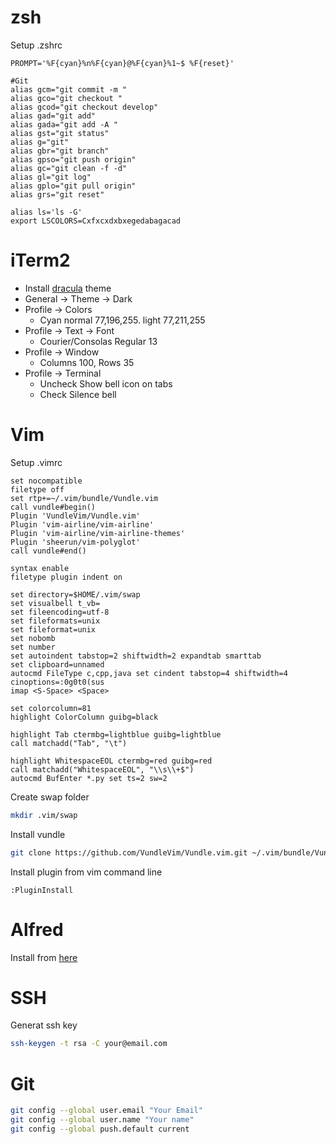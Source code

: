 # zsh

Setup .zshrc

```zsh:.zshrc
PROMPT='%F{cyan}%n%F{cyan}@%F{cyan}%1~$ %F{reset}'

#Git
alias gcm="git commit -m "
alias gco="git checkout "
alias gcod="git checkout develop"
alias gad="git add"
alias gada="git add -A "
alias gst="git status"
alias g="git"
alias gbr="git branch"
alias gpso="git push origin"
alias gc="git clean -f -d"
alias gl="git log"
alias gplo="git pull origin"
alias grs="git reset"

alias ls='ls -G'
export LSCOLORS=Cxfxcxdxbxegedabagacad
```

# iTerm2

* Install [dracula](https://draculatheme.com/iterm) theme
* General -> Theme -> Dark
* Profile -> Colors
    - Cyan normal 77,196,255. light 77,211,255
* Profile -> Text -> Font
    - Courier/Consolas Regular 13
* Profile -> Window
    - Columns 100, Rows 35
* Profile -> Terminal 
    - Uncheck Show bell icon on tabs
    - Check Silence bell

# Vim

Setup .vimrc

```vim:.vimrc
set nocompatible
filetype off
set rtp+=~/.vim/bundle/Vundle.vim
call vundle#begin()
Plugin 'VundleVim/Vundle.vim'
Plugin 'vim-airline/vim-airline'
Plugin 'vim-airline/vim-airline-themes'
Plugin 'sheerun/vim-polyglot'
call vundle#end()

syntax enable
filetype plugin indent on

set directory=$HOME/.vim/swap
set visualbell t_vb=
set fileencoding=utf-8
set fileformats=unix
set fileformat=unix
set nobomb
set number
set autoindent tabstop=2 shiftwidth=2 expandtab smarttab
set clipboard=unnamed
autocmd FileType c,cpp,java set cindent tabstop=4 shiftwidth=4 cinoptions=:0g0t0(sus
imap <S-Space> <Space>

set colorcolumn=81
highlight ColorColumn guibg=black

highlight Tab ctermbg=lightblue guibg=lightblue
call matchadd("Tab", "\t")

highlight WhitespaceEOL ctermbg=red guibg=red
call matchadd("WhitespaceEOL", "\\s\\+$")
autocmd BufEnter *.py set ts=2 sw=2
```

Create swap folder

```sh
mkdir .vim/swap 
```

Install vundle 

```zsh
git clone https://github.com/VundleVim/Vundle.vim.git ~/.vim/bundle/Vundle.vim
```

Install plugin from vim command line

```
:PluginInstall
```

# Alfred

Install from [here](https://www.alfredapp.com/)

# SSH

Generat ssh key

```bash
ssh-keygen -t rsa -C your@email.com
```

# Git

```bash
git config --global user.email "Your Email"
git config --global user.name "Your name"
git config --global push.default current
```


